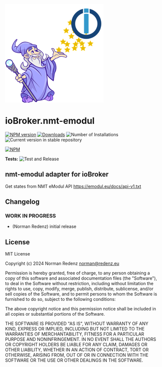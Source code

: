 ![Logo](admin/nmt-emodul.png)
# ioBroker.nmt-emodul

[![NPM version](https://img.shields.io/npm/v/iobroker.nmt-emodul.svg)](https://www.npmjs.com/package/iobroker.nmt-emodul)
[![Downloads](https://img.shields.io/npm/dm/iobroker.nmt-emodul.svg)](https://www.npmjs.com/package/iobroker.nmt-emodul)
![Number of Installations](https://iobroker.live/badges/nmt-emodul-installed.svg)
![Current version in stable repository](https://iobroker.live/badges/nmt-emodul-stable.svg)

[![NPM](https://nodei.co/npm/iobroker.nmt-emodul.png?downloads=true)](https://nodei.co/npm/iobroker.nmt-emodul/)

**Tests:** ![Test and Release](https://github.com/NeRo0311/ioBroker.nmt-emodul/workflows/Test%20and%20Release/badge.svg)

## nmt-emodul adapter for ioBroker

Get states from NMT eModul API https://emodul.eu/docs/api-v1.txt





## Changelog
<!--
	Placeholder for the next version (at the beginning of the line):
	### **WORK IN PROGRESS**
-->

### **WORK IN PROGRESS**
* (Norman Redenz) initial release

## License
MIT License

Copyright (c) 2024 Norman Redenz <norman@redenz.eu>

Permission is hereby granted, free of charge, to any person obtaining a copy
of this software and associated documentation files (the "Software"), to deal
in the Software without restriction, including without limitation the rights
to use, copy, modify, merge, publish, distribute, sublicense, and/or sell
copies of the Software, and to permit persons to whom the Software is
furnished to do so, subject to the following conditions:

The above copyright notice and this permission notice shall be included in all
copies or substantial portions of the Software.

THE SOFTWARE IS PROVIDED "AS IS", WITHOUT WARRANTY OF ANY KIND, EXPRESS OR
IMPLIED, INCLUDING BUT NOT LIMITED TO THE WARRANTIES OF MERCHANTABILITY,
FITNESS FOR A PARTICULAR PURPOSE AND NONINFRINGEMENT. IN NO EVENT SHALL THE
AUTHORS OR COPYRIGHT HOLDERS BE LIABLE FOR ANY CLAIM, DAMAGES OR OTHER
LIABILITY, WHETHER IN AN ACTION OF CONTRACT, TORT OR OTHERWISE, ARISING FROM,
OUT OF OR IN CONNECTION WITH THE SOFTWARE OR THE USE OR OTHER DEALINGS IN THE
SOFTWARE.